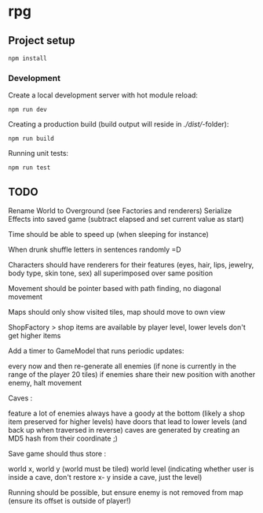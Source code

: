 # rpg

## Project setup
```
npm install
```

### Development

Create a local development server with hot module reload:

```
npm run dev
```

Creating a production build (build output will reside in _./dist/_-folder):

```
npm run build
```

Running unit tests:

```
npm run test
```
## TODO

Rename World to Overground (see Factories and renderers)
Serialize Effects into saved game (subtract elapsed and set current value as start)

Time should be able to speed up (when sleeping for instance)

When drunk shuffle letters in sentences randomly =D

Characters should have renderers for their features (eyes, hair, lips, jewelry, body type, skin tone, sex) all
superimposed over same position

Movement should be pointer based with path finding, no diagonal movement

Maps should only show visited tiles, map should move to own view

ShopFactory > shop items are available by player level, lower levels don't get higher items

Add a timer to GameModel that runs periodic updates:

 every now and then re-generate all enemies (if none is currently in the range of the player 20 tiles)
 if enemies share their new position with another enemy, halt movement

Caves :

 feature a lot of enemies
 always have a goody at the bottom (likely a shop item preserved for higher levels)
 have doors that lead to lower levels (and back up when traversed in reverse)
 caves are generated by creating an MD5 hash from their coordinate ;)

 Save game should thus store :

  world x, world y (world must be tiled)
  world level (indicating whether user is inside a cave, don't restore x- y inside a cave, just the level)

Running should be possible, but ensure enemy is not removed from map (ensure its offset is outside of player!)
